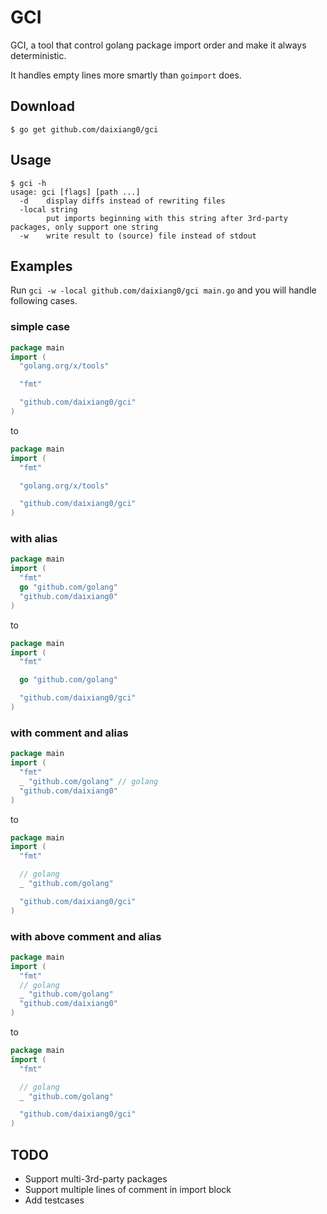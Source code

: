 # GCI

GCI, a tool that control golang package import order and make it always deterministic.

It handles empty lines more smartly than `goimport` does.

## Download

```shell
$ go get github.com/daixiang0/gci
```

## Usage

```shell
$ gci -h
usage: gci [flags] [path ...]
  -d	display diffs instead of rewriting files
  -local string
    	put imports beginning with this string after 3rd-party packages, only support one string
  -w	write result to (source) file instead of stdout
```

## Examples

Run `gci -w -local github.com/daixiang0/gci main.go` and you will handle following cases.

### simple case

```go
package main
import (
  "golang.org/x/tools"

  "fmt"

  "github.com/daixiang0/gci"
)
```

to

```go
package main
import (
  "fmt"

  "golang.org/x/tools"

  "github.com/daixiang0/gci"
)
```

### with alias

```go
package main
import (
  "fmt"
  go "github.com/golang"
  "github.com/daixiang0"
)
```

to

```go
package main
import (
  "fmt"

  go "github.com/golang"

  "github.com/daixiang0/gci"
)
```

### with comment and alias

```go
package main
import (
  "fmt"
  _ "github.com/golang" // golang
  "github.com/daixiang0"
)
```

to

```go
package main
import (
  "fmt"

  // golang
  _ "github.com/golang"

  "github.com/daixiang0/gci"
)
```

### with above comment and alias

```go
package main
import (
  "fmt"
  // golang
  _ "github.com/golang"
  "github.com/daixiang0"
)
```

to

```go
package main
import (
  "fmt"

  // golang
  _ "github.com/golang"

  "github.com/daixiang0/gci"
)
```

## TODO

- Support multi-3rd-party packages
- Support multiple lines of comment in import block
- Add testcases

